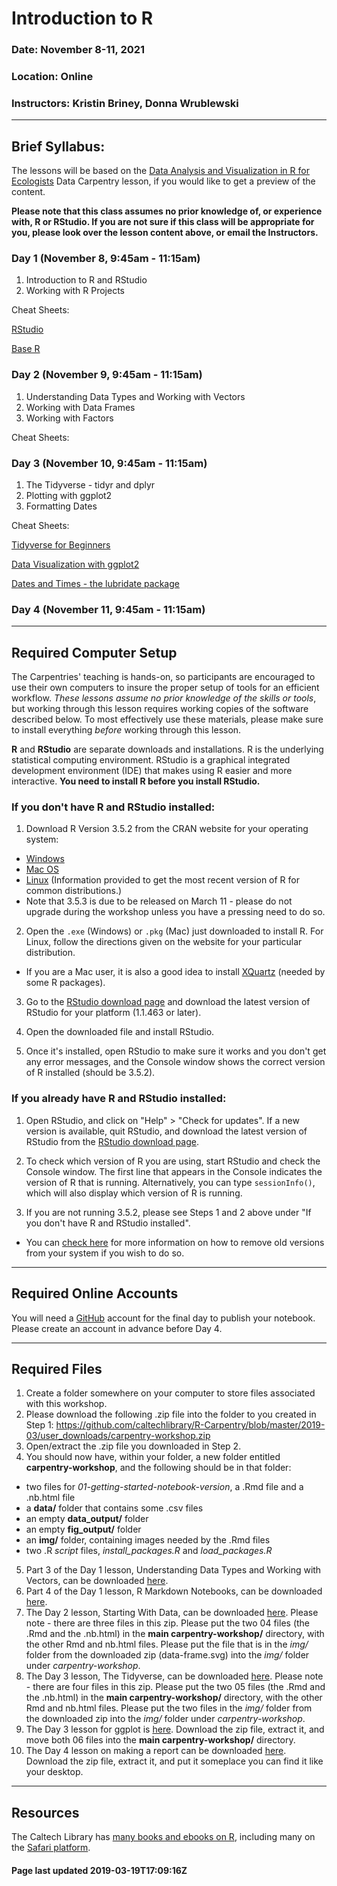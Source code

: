 <!-- page last updated 2019-03-04T15:00:48-08:00 -->

# Introduction to R

### Date: November 8-11, 2021

### Location: Online

### Instructors: Kristin Briney, Donna Wrublewski

---

## Brief Syllabus:

The lessons will be based on the
[Data Analysis and Visualization in R for Ecologists](https://datacarpentry.org/R-ecology-lesson/index.html)
Data Carpentry lesson, if you would like to get a preview of the content.

**Please note that this class assumes no prior knowledge of, or experience with, R or RStudio. If you are not sure if this
class will be appropriate for you, please look over the lesson content above, or email the Instructors.**

### Day 1 (November 8, 9:45am - 11:15am)

1. Introduction to R and RStudio
2. Working with R Projects

Cheat Sheets:

[RStudio](https://www.rstudio.com/resources/cheatsheets/#ide)

[Base R](http://github.com/rstudio/cheatsheets/raw/master/base-r.pdf)


### Day 2 (November 9, 9:45am - 11:15am)

1. Understanding Data Types and Working with Vectors
2. Working with Data Frames
3. Working with Factors

Cheat Sheets:


### Day 3 (November 10, 9:45am - 11:15am)

1. The Tidyverse - tidyr and dplyr
2. Plotting with ggplot2
3. Formatting Dates

Cheat Sheets:

[Tidyverse for Beginners](https://datacamp-community-prod.s3.amazonaws.com/e63a8f6b-2aa3-4006-89e0-badc294b179c)

[Data Visualization with ggplot2](https://www.rstudio.com/resources/cheatsheets/#ggplot2)

[Dates and Times - the lubridate package](https://www.rstudio.com/resources/cheatsheets/#lubridate)

### Day 4 (November 11, 9:45am - 11:15am)



---

## Required Computer Setup

The Carpentries' teaching is hands-on, so participants are encouraged to use
their own computers to insure the proper setup of tools for an efficient
workflow. *These lessons assume no prior knowledge of the skills or tools*, but
working through this lesson requires working copies of the software described
below. To most effectively use these materials, please make sure to install
everything *before* working through this lesson.

**R** and **RStudio** are separate downloads and installations. R is the
underlying statistical computing environment. RStudio is a graphical integrated
development environment (IDE) that makes using R easier and more interactive.
**You need to install R before you install RStudio.**

### If you don't have R and RStudio installed:

1. Download R Version 3.5.2 from the CRAN website for your operating system:
  * [Windows](http://cran.r-project.org/bin/windows/base/release.htm)
  * [Mac OS](http://cran.r-project.org/bin/macosx/)
  * [Linux](https://cloud.r-project.org/bin/linux) (Information provided to get the most recent version of R for common distributions.)
  * Note that 3.5.3 is due to be released on
March 11 - please do not upgrade during the workshop unless you have a pressing
need to do so.


2. Open the `.exe` (Windows) or `.pkg` (Mac) just downloaded to install R. For Linux, follow the
directions given on the website for your particular distribution.
  * If you are a Mac user, it is also a good idea to install [XQuartz](https://www.xquartz.org/) (needed by some R packages).


3. Go to the [RStudio download page](https://www.rstudio.com/products/rstudio/download/#download) and
download the latest version of RStudio for your platform (1.1.463 or later).


4. Open the downloaded file and install RStudio.


5. Once it's installed, open RStudio to make sure it works and you don't get any error messages, and the Console window shows the
correct version of R installed (should be 3.5.2).

### If you already have R and RStudio installed:

1. Open RStudio, and click on "Help" > "Check for updates". If a new version is
available, quit RStudio, and download the latest version of RStudio from the
[RStudio download page](https://www.rstudio.com/products/rstudio/download/#download).

2. To check which version of R you are using, start RStudio and check the Console window. The first line that appears in the Console indicates the version of R that is running. Alternatively, you can type `sessionInfo()`, which will also display which version of R is running.

3. If you are not running 3.5.2, please see Steps 1 and 2 above under "If you don't have R and RStudio installed".
  * You can [check here](https://cran.r-project.org/bin/windows/base/rw-FAQ.html#How-do-I-UNinstall-R_003f) for more information on how to remove old versions from your system if you wish to do so.

---

## Required Online Accounts

You will need a [GitHub](https://github.com) account for the final day to publish your notebook. Please create an account in advance before Day 4.

---

## Required Files

1. Create a folder somewhere on your computer to store files associated with this workshop.
2. Please download the following .zip file into the folder to you created in Step 1: https://github.com/caltechlibrary/R-Carpentry/blob/master/2019-03/user_downloads/carpentry-workshop.zip
3. Open/extract the .zip file you downloaded in Step 2.
4. You should now have, within your folder, a new folder entitled **carpentry-workshop**, and the following should be in that folder:
  * two files for *01-getting-started-notebook-version*, a .Rmd file and a .nb.html file
  * a **data/** folder that contains some .csv files
  * an empty **data_output/** folder
  * an empty **fig_output/** folder
  * an **img/** folder, containing images needed by the .Rmd files
  * two .R *script* files, *install_packages.R* and *load_packages.R*
5. Part 3 of the Day 1 lesson, Understanding Data Types and Working with Vectors, can be downloaded [here](https://github.com/caltechlibrary/R-Carpentry/blob/master/2019-03/user_downloads/02-data-types-vectors-notebook-version.zip).
6. Part 4 of the Day 1 lesson, R Markdown Notebooks, can be downloaded [here](https://github.com/caltechlibrary/R-Carpentry/blob/master/2019-03/user_downloads/03-R_Notebooks.zip).
7. The Day 2 lesson, Starting With Data, can be downloaded [here](https://github.com/caltechlibrary/R-Carpentry/blob/master/2019-03/user_downloads/04-starting-with-data-notebook-version.zip). Please note - there are three files in this zip. Please put the two 04 files (the .Rmd and the .nb.html) in the **main carpentry-workshop/** directory, with the other Rmd and nb.html files. Please put the file that is in the *img/* folder from the downloaded zip (data-frame.svg) into the *img/* folder under *carpentry-workshop*.
8. The Day 3 lesson, The Tidyverse, can be downloaded [here](https://github.com/caltechlibrary/R-Carpentry/blob/master/2019-03/user_downloads/05-tidyverse-notebook-version.zip). Please note - there are four files in this zip. Please put the two 05 files (the .Rmd and the .nb.html) in the **main carpentry-workshop/** directory, with the other Rmd and nb.html files. Please put the two files in the *img/* folder from the downloaded zip into the *img/* folder under *carpentry-workshop*.
9. The Day 3 lesson for ggplot is [here](https://github.com/caltechlibrary/R-Carpentry/blob/master/2019-03/user_downloads/06-ggplot-notebook-version.zip). Download the zip file, extract it, and move both 06 files into the **main carpentry-workshop/** directory.
10. The Day 4 lesson on making a report can be downloaded
[here](https://caltechlibrary.github.io/R-Carpentry/2019-03/user_downloads/Day4.zip).
Download the zip file, extract it, and put it someplace you can find it like
your desktop.

---

## Resources

The Caltech Library has [many books and ebooks on R](https://caltech.tind.io/yourbaskets/display_public?bskid=524), including many on the [Safari platform](https://caltech.tind.io/record/971459?ln=en).


#### Page last updated 2019-03-19T17:09:16Z

